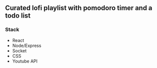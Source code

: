 ## Curated lofi playlist with pomodoro timer and a todo list
### Stack
- React
- Node/Express
- Socket
- CSS
- Youtube API
